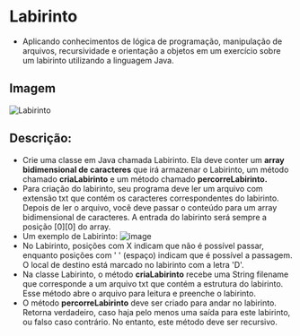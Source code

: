 # Labirinto
- Aplicando conhecimentos de lógica de programação, manipulação de arquivos, recursividade e orientação a objetos em um exercício sobre um labirinto utilizando a linguagem Java.

## Imagem
![Labirinto](https://github.com/tainna-andryelli/labirinto-exercicio/assets/76691875/10886e80-89ea-4e5f-bc03-5f4d019ba88c)


## Descrição:
- Crie uma classe em Java chamada Labirinto. Ela deve conter um **array bidimensional de caracteres** que irá armazenar o Labirinto, um método chamado **criaLabirinto** e um método chamado **percorreLabirinto.** 
- Para criação do labirinto, seu programa deve ler um arquivo com extensão txt que contém os caracteres correspondentes do labirinto. Depois de ler o arquivo, você deve passar o conteúdo para um array bidimensional de caracteres. A entrada do labirinto será sempre a posição [0][0] do array.
- Um exemplo de Labirinto: ![image](https://github.com/tainna-andryelli/labirinto-exercicio-java/assets/76691875/28d92e91-b24b-4db1-b1ae-8aeb1d19a9b9) 
- No Labirinto, posições com X indicam que não é possível passar, enquanto posições com ' ' (espaço) indicam que é possível a passagem. O local de destino está marcado no labirinto com a letra 'D'.
- Na classe Labirinto, o método **criaLabirinto** recebe uma String filename que corresponde a um arquivo txt que contém a estrutura do labirinto. Esse método abre o arquivo para leitura e preenche o labirinto.
- O método **percorreLabirinto** deve ser criado para andar no labirinto. Retorna verdadeiro, caso haja pelo menos uma saída para este labirinto, ou falso caso contrário. No entanto, este método deve ser recursivo.
 
